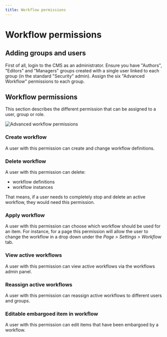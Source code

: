 ```yaml
---
title: Workflow permissions
---
```


# Workflow permissions

## Adding groups and users

First of all, login to the CMS as an administrator. Ensure you have "Authors", "Editors" and "Managers" groups created 
with a single user linked to each group (in the standard "Security" admin). Assign the six "Advanced Workflow" 
permissions to each group.

## Workflow permissions

This section describes the different permission that can be assigned to a user, group or role.

![Advanced workflow permissions](_images/advancedworkflow-workflow-permissions.png)

### Create workflow

A user with this permission can create and change workflow definitions.

### Delete workflow

A user with this permission can delete:

 * workflow definitions
 * workflow instances

That means, if a user needs to completely stop and delete an active workflow, they would need this permission.

### Apply workflow

A user with this permission can choose which workflow should be used for an item. For instance, for a page this permission
will allow the user to change the workflow in a drop down under the _Page > Settings > Workflow_ tab.

### View active workflows

A user with this permission can view active workflows via the workflows admin panel.

### Reassign active workflows

A user with this permission can reassign active workflows to different users and groups.

### Editable embargoed item in workflow

A user with this permission can edit items that have been embargoed by a workflow.